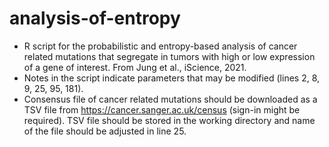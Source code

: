 # analysis-of-entropy
- R script for the probabilistic and entropy-based analysis of cancer related mutations that segregate in tumors with high or low expression of a gene of interest. From Jung et al., iScience, 2021.
- Notes in the script indicate parameters that may be modified (lines 2, 8, 9, 25, 95, 181). 
- Consensus file of cancer related mutations should be downloaded as a TSV file from https://cancer.sanger.ac.uk/census (sign-in might be required). TSV file should be stored in the working directory and name of the file should be adjusted in line 25. 
